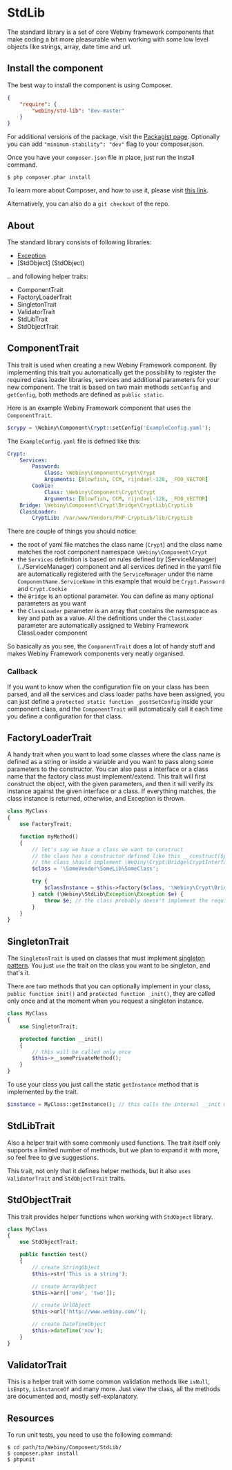 StdLib
======
The standard library is a set of core Webiny framework components that make coding a bit more pleasurable when working with some low level objects like strings, array, date time and url.

Install the component
---------------------
The best way to install the component is using Composer.

```json
{
    "require": {
        "webiny/std-lib": "dev-master"
    }
}
```
For additional versions of the package, visit the [Packagist page](https://packagist.org/packages/webiny/std-lib).
Optionally you can add `"minimum-stability": "dev"` flag to your composer.json.

Once you have your `composer.json` file in place, just run the install command.

    $ php composer.phar install

To learn more about Composer, and how to use it, please visit [this link](https://getcomposer.org/doc/01-basic-usage.md).

Alternatively, you can also do a `git checkout` of the repo.

## About

The standard library consists of following libraries:
- [Exception](Exception)
- [StdObject] (StdObject)

.. and following helper traits:
- ComponentTrait
- FactoryLoaderTrait
- SingletonTrait
- ValidatorTrait
- StdLibTrait
- StdObjectTrait

## ComponentTrait
This trait is used when creating a new Webiny Framework component. By implementing this trait you automatically get the possibility to register the required class loader libraries, services and additional parameters for your new component. The trait is based on two main methods `setConfig` and `getConfig`, both methods are defined as `public static`.

Here is an example Webiny Framework component that uses the `ComponentTrait`.

```php
$crypy = \Webiny\Component\Crypt::setConfig('ExampleConfig.yaml');
```
The `ExampleConfig.yaml` file is defined like this:

```yaml
Crypt:
    Services:
        Password:
            Class: \Webiny\Component\Crypt\Crypt
            Arguments: [Blowfish, CCM, rijndael-128, _FOO_VECTOR]
        Cookie:
            Class: \Webiny\Component\Crypt\Crypt
            Arguments: [Blowfish, CCM, rijndael-128, _FOO_VECTOR]
    Bridge: \Webiny\Component\Crypt\Bridge\CryptLib\CryptLib
    ClassLoader:
        CryptLib: /var/www/Vendors/PHP-CryptLib/lib/CryptLib
```

There are couple of things you should notice:
- the root of yaml file matches the class name (`Crypt`) and the class name matches the root component namespace `\Webiny\Component\Crypt`
- the `Services` definition is based on rules defined by [ServiceManager)(../ServiceManager) component and all services defined in the yaml file are automatically registered with the `ServiceManager` under the name `ComponentName.ServiceName` in this example that would be `Crypt.Password` and `Crypt.Cookie`
- the `Bridge` is an optional parameter. You can define as many optional parameters as you want
- the `ClassLoader` parameter is an array that contains the namespace as key and path as a value. All the definitions under the `ClassLoader` parameter are automatically assigned to Webiny Framework ClassLoader component

So basically as you see, the `ComponentTrait` does a lot of handy stuff and makes Webiny Framework components very neatly organised.

### Callback
If you want to know when the configuration file on your class has been parsed, and all the services and class loader paths have been assigned, you can just define a `protected static function _postSetConfig` inside your component class, and the `ComponentTrait` will automatically call it each time you define a configuration for that class.

## FactoryLoaderTrait
A handy trait when you want to load some classes where the class name is defined as a string or inside a variable and you want to pass along some parameters to the constructor. You can also pass a interface or a class name that the factory class must implement/extend. This trait will first construct the object, with the given parameters, and then it will verify its instance against the given interface or a class. If everything matches, the class instance is returned, otherwise, and Exception is thrown.

```php
class MyClass
{
    use FactoryTrait;

    function myMethod()
    {
        // let's say we have a class we want to construct
        // the class has a constructor defined like this __construct($param1, $param2)
        // the class should implement \Webiny\Crypt\Bridge\CryptInterface
        $class = '\SomeVendor\SomeLib\SomeClass';

        try {
            $classInstance = $this->factory($class, '\Webiny\Crypt\Bridge\CryptInterface', ['foo1', 'foo2']);
        } catch (\Webiny\StdLib\Exception\Exception $e) {
            throw $e; // the class probably doesn't implement the required interface
        }
    }
}
```

## SingletonTrait
The `SingletonTrait` is used on classes that must implement [singleton pattern](http://en.wikipedia.org/wiki/Singleton_pattern). You just `use` the trait on the class you want to be singleton, and that's it.

There are two methods that you can optionally implement in your class, `public function init()` and `protected function _init()`, they are called only once and at the moment when you request a singleton instance.

```php
class MyClass
{
    use SingletonTrait;

    protected function __init()
    {
        // this will be called only once
        $this->__somePrivateMethod();
    }
}
```

To use your class you just call the static `getInstance` method that is implemented by the trait.

```php
$instance = MyClass::getInstance(); // this calls the internal __init method, but only the first time, when it creates the instance
```


## StdLibTrait
Also a helper trait with some commonly used functions. The trait itself only supports a limited number of methods, but we plan to expand it with more, so feel free to give suggestions.

This trait, not only that it defines helper methods, but it also `uses` `ValidatorTrait` and `StdObjectTrait` traits.

## StdObjectTrait
This trait provides helper functions when working with `StdObject` library.

```php
class MyClass
{
    use StdObjectTrait;

    public function test()
    {
        // create StringObject
        $this->str('This is a string');

        // create ArrayObject
        $this->arr(['one', 'two']);

        // create UrlObject
        $this->url('http://www.webiny.com/');

        // create DateTimeObject
        $this->dateTime('now');
    }
}
```

## ValidatorTrait
This is a helper trait with some common validation methods like `isNull`, `isEmpty`, `isInstanceOf` and many more.
Just view the class, all the methods are documented and, mostly self-explanatory.

Resources
---------

To run unit tests, you need to use the following command:

    $ cd path/to/Webiny/Component/StdLib/
    $ composer.phar install
    $ phpunit